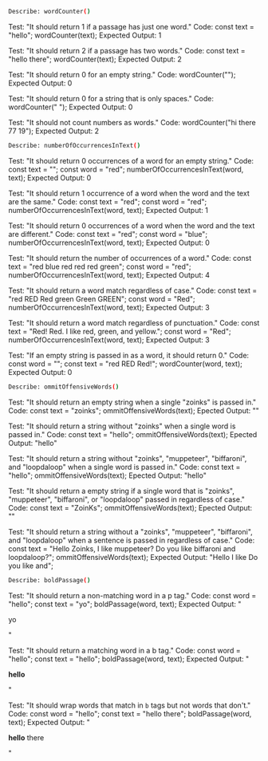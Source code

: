 ```sh
Describe: wordCounter()
```
Test: "It should return 1 if a passage has just one word."
Code:
const text = "hello";
wordCounter(text);
Expected Output: 1

Test: "It should return 2 if a passage has two words."
Code:
const text = "hello there";
wordCounter(text);
Expected Output: 2

Test: "It should return 0 for an empty string."
Code: wordCounter("");
Expected Output: 0

Test: "It should return 0 for a string that is only spaces."
Code: wordCounter("            ");
Expected Output: 0

Test: "It should not count numbers as words."
Code: wordCounter("hi there 77 19");
Expected Output: 2

```sh
Describe: numberOfOccurrencesInText()
```
Test: "It should return 0 occurrences of a word for an empty string."
Code:
const text = "";
const word = "red";
numberOfOccurrencesInText(word, text);
Expected Output: 0

Test: "It should return 1 occurrence of a word when the word and the text are the same."
Code:
const text = "red";
const word = "red";
numberOfOccurrencesInText(word, text);
Expected Output: 1

Test: "It should return 0 occurrences of a word when the word and the text are different."
Code:
const text = "red";
const word = "blue";
numberOfOccurrencesInText(word, text);
Expected Output: 0

Test: "It should return the number of occurrences of a word."
Code:
const text = "red blue red red red green";
const word = "red";
numberOfOccurrencesInText(word, text);
Expected Output: 4

Test: "It should return a word match regardless of case."
Code:
const text = "red RED Red green Green GREEN";
const word = "Red";
numberOfOccurrencesInText(word, text);
Expected Output: 3

Test: "It should return a word match regardless of punctuation."
Code:
const text = "Red! Red. I like red, green, and yellow.";
const word = "Red";
numberOfOccurrencesInText(word, text);
Expected Output: 3

Test: "If an empty string is passed in as a word, it should return 0."
Code:
const word = "";
const text = "red RED Red!";
wordCounter(word, text);
Expected Output: 0

```sh
Describe: ommitOffensiveWords()
```
Test: "It should return an empty string when a single "zoinks" is passed in."
Code:
const text = "zoinks";
ommitOffensiveWords(text);
Epected Output: ""

Test: "It should return a string without "zoinks" when a single word is passed in."
Code:
const text = "hello";
ommitOffensiveWords(text);
Epected Output: "hello"

Test: "It should return a string without "zoinks", "muppeteer", "biffaroni", and "loopdaloop" when a single word is passed in."
Code:
const text = "hello";
ommitOffensiveWords(text);
Epected Output: "hello"

Test: "It should return a empty string if a single word that is "zoinks", "muppeteer", "biffaroni", or "loopdaloop" passed in regardless of case."
Code:
const text = "ZoinKs";
ommitOffensiveWords(text);
Epected Output: ""

Test: "It should return a string without a "zoinks", "muppeteer", "biffaroni", and "loopdaloop" when a sentence is passed in regardless of case."
Code:
const text = "Hello Zoinks, I like muppeteer? Do you like biffaroni and loopdaloop?";
ommitOffensiveWords(text);
Expected Output: "Hello I like Do you like and";

```sh
Describe: boldPassage()
```

Test: "It should return a non-matching word in a p tag."
Code:
const word = "hello";
const text = "yo";
boldPassage(word, text);
Expected Output: "<p>yo</p>"

Test: "It should return a matching word in a b tag."
Code:
const word = "hello";
const text = "hello";
boldPassage(word, text);
Expected Output: "<p><b>hello</b></p>"

Test: "It should wrap words that match in `b` tags but not words that don't."
Code:
const word = "hello";
const text = "hello there";
boldPassage(word, text);
Expected Output: "<p><b>hello</b> there</p>"